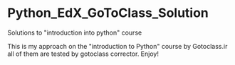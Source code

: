 # Python_EdX_GoToClass_Solution
Solutions to "introduction into python" course

This is my approach on the "introduction to Python" course by Gotoclass.ir
all of them are tested by gotoclass corrector.
Enjoy!
